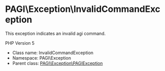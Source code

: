 PAGI\Exception\InvalidCommandException
===============

This exception indicates an invalid agi command.

PHP Version 5


* Class name: InvalidCommandException
* Namespace: PAGI\Exception
* Parent class: [PAGI\Exception\PAGIException](PAGI-Exception-PAGIException.md)








